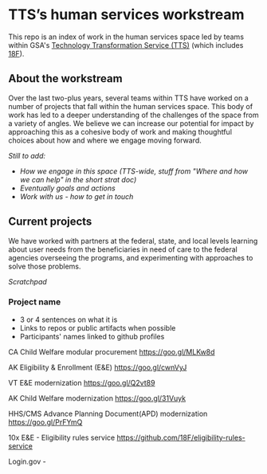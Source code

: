 # TTS’s human services workstream
This repo is an index of work in the human services space led by teams within GSA's [Technology Transformation Service (TTS)](https://www.gsa.gov/about-us/organization/federal-acquisition-service/technology-transformation-services) (which includes [18F](https://18f.gsa.gov/)).

## About the workstream
Over the last two-plus years, several teams within TTS have worked on a number of projects that fall within the human services space. This body of work has led to a deeper understanding of the challenges of the space from a variety of angles. We believe we can increase our potential for impact by approaching this as a cohesive body of work and making thoughtful choices about how and where we engage moving forward.

_Still to add:_  
- _How we engage in this space (TTS-wide, stuff from "Where and how we can help" in the short strat doc)_
- _Eventually goals and actions_
- _Work with us - how to get in touch_

## Current projects

We have worked with partners at the federal, state, and local levels learning about user needs from the beneficiaries in need of care to the federal agencies overseeing the programs, and experimenting with approaches to solve those problems.

_Scratchpad_

### Project name
- 3 or 4 sentences on what it is
- Links to repos or public artifacts when possible
- Participants' names linked to github profiles

CA Child Welfare modular procurement	https://goo.gl/MLKw8d

AK Eligibility & Enrollment (E&E)	https://goo.gl/cwnVyJ

VT E&E modernization	https://goo.gl/Q2vt89

AK Child Welfare modernization	https://goo.gl/31Vuyk

HHS/CMS Advance Planning Document(APD) modernization 	https://goo.gl/PrFYmQ

10x E&E - Eligibility rules service	https://github.com/18F/eligibility-rules-service

Login.gov - 
